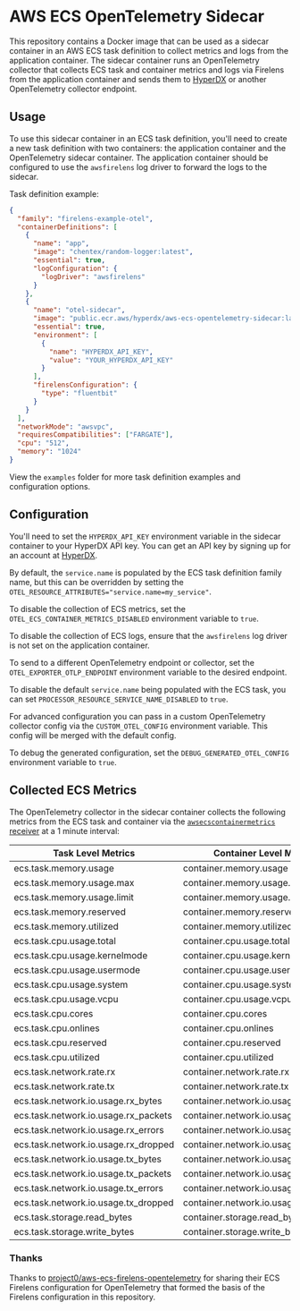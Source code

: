 # AWS ECS OpenTelemetry Sidecar

This repository contains a Docker image that can be used as a sidecar container
in an AWS ECS task definition to collect metrics and logs from the application
container. The sidecar container runs an OpenTelemetry collector that collects
ECS task and container metrics and logs via Firelens from the application
container and sends them to [HyperDX](https://hyperdx.io) or another
OpenTelemetry collector endpoint.

## Usage

To use this sidecar container in an ECS task definition, you'll need to create a
new task definition with two containers: the application container and the
OpenTelemetry sidecar container. The application container should be configured
to use the `awsfirelens` log driver to forward the logs to the sidecar.

Task definition example:

```json
{
  "family": "firelens-example-otel",
  "containerDefinitions": [
    {
      "name": "app",
      "image": "chentex/random-logger:latest",
      "essential": true,
      "logConfiguration": {
        "logDriver": "awsfirelens"
      }
    },
    {
      "name": "otel-sidecar",
      "image": "public.ecr.aws/hyperdx/aws-ecs-opentelemetry-sidecar:latest",
      "essential": true,
      "environment": [
        {
          "name": "HYPERDX_API_KEY",
          "value": "YOUR_HYPERDX_API_KEY"
        }
      ],
      "firelensConfiguration": {
        "type": "fluentbit"
      }
    }
  ],
  "networkMode": "awsvpc",
  "requiresCompatibilities": ["FARGATE"],
  "cpu": "512",
  "memory": "1024"
}
```

View the `examples` folder for more task definition examples and configuration
options.

## Configuration

You'll need to set the `HYPERDX_API_KEY` environment variable in the sidecar
container to your HyperDX API key. You can get an API key by signing up for an
account at [HyperDX](https://hyperdx.io).

By default, the `service.name` is populated by the ECS task definition family
name, but this can be overridden by setting the
`OTEL_RESOURCE_ATTRIBUTES="service.name=my_service"`.

To disable the collection of ECS metrics, set the
`OTEL_ECS_CONTAINER_METRICS_DISABLED` environment variable to `true`.

To disable the collection of ECS logs, ensure that the `awsfirelens` log driver
is not set on the application container.

To send to a different OpenTelemetry endpoint or collector, set the
`OTEL_EXPORTER_OTLP_ENDPOINT` environment variable to the desired endpoint.

To disable the default `service.name` being populated with the ECS task, you can
set `PROCESSOR_RESOURCE_SERVICE_NAME_DISABLED` to `true`.

For advanced configuration you can pass in a custom OpenTelemetry collector
config via the `CUSTOM_OTEL_CONFIG` environment variable. This config will be
merged with the default config.

To debug the generated configuration, set the `DEBUG_GENERATED_OTEL_CONFIG`
environment variable to `true`.

## Collected ECS Metrics

The OpenTelemetry collector in the sidecar container collects the following
metrics from the ECS task and container via the
[`awsecscontainermetrics` receiver](https://github.com/open-telemetry/opentelemetry-collector-contrib/blob/main/receiver/awsecscontainermetricsreceiver/README.md)
at a 1 minute interval:

| Task Level Metrics                   | Container Level Metrics               | Unit         |
| ------------------------------------ | ------------------------------------- | ------------ |
| ecs.task.memory.usage                | container.memory.usage                | Bytes        |
| ecs.task.memory.usage.max            | container.memory.usage.max            | Bytes        |
| ecs.task.memory.usage.limit          | container.memory.usage.limit          | Bytes        |
| ecs.task.memory.reserved             | container.memory.reserved             | Megabytes    |
| ecs.task.memory.utilized             | container.memory.utilized             | Megabytes    |
| ecs.task.cpu.usage.total             | container.cpu.usage.total             | Nanoseconds  |
| ecs.task.cpu.usage.kernelmode        | container.cpu.usage.kernelmode        | Nanoseconds  |
| ecs.task.cpu.usage.usermode          | container.cpu.usage.usermode          | Nanoseconds  |
| ecs.task.cpu.usage.system            | container.cpu.usage.system            | Nanoseconds  |
| ecs.task.cpu.usage.vcpu              | container.cpu.usage.vcpu              | vCPU         |
| ecs.task.cpu.cores                   | container.cpu.cores                   | Count        |
| ecs.task.cpu.onlines                 | container.cpu.onlines                 | Count        |
| ecs.task.cpu.reserved                | container.cpu.reserved                | vCPU         |
| ecs.task.cpu.utilized                | container.cpu.utilized                | Percent      |
| ecs.task.network.rate.rx             | container.network.rate.rx             | Bytes/Second |
| ecs.task.network.rate.tx             | container.network.rate.tx             | Bytes/Second |
| ecs.task.network.io.usage.rx_bytes   | container.network.io.usage.rx_bytes   | Bytes        |
| ecs.task.network.io.usage.rx_packets | container.network.io.usage.rx_packets | Count        |
| ecs.task.network.io.usage.rx_errors  | container.network.io.usage.rx_errors  | Count        |
| ecs.task.network.io.usage.rx_dropped | container.network.io.usage.rx_dropped | Count        |
| ecs.task.network.io.usage.tx_bytes   | container.network.io.usage.tx_bytes   | Bytes        |
| ecs.task.network.io.usage.tx_packets | container.network.io.usage.tx_packets | Count        |
| ecs.task.network.io.usage.tx_errors  | container.network.io.usage.tx_errors  | Count        |
| ecs.task.network.io.usage.tx_dropped | container.network.io.usage.tx_dropped | Count        |
| ecs.task.storage.read_bytes          | container.storage.read_bytes          | Bytes        |
| ecs.task.storage.write_bytes         | container.storage.write_bytes         | Bytes        |

### Thanks

Thanks to
[project0/aws-ecs-firelens-opentelemetry](https://github.com/project0/aws-ecs-firelens-opentelemetry)
for sharing their ECS Firelens configuration for OpenTelemetry that formed the
basis of the Firelens configuration in this repository.
